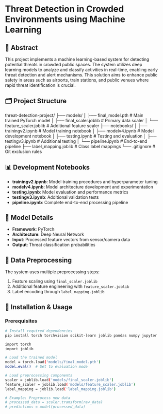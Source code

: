 # Threat Detection in Crowded Environments using Machine Learning

## 📖 Abstract
This project implements a machine learning-based system for detecting potential threats in crowded public spaces. The system utilizes deep learning models to analyze and classify activities in real-time, enabling early threat detection and alert mechanisms. This solution aims to enhance public safety in areas such as airports, train stations, and public venues where rapid threat identification is crucial.

## 🗂️ Project Structure
threat-detection-project/
├── models/
│ ├── final_model.pth # Main trained PyTorch model
│ ├── final_scaler.joblib # Primary data scaler
│ └── feature_scaler.joblib # Additional feature scaler
├── notebooks/
│ ├── trainingv2.ipynb # Model training notebook
│ ├── modelv4.ipynb # Model development notebook
│ ├── testing.ipynb # Testing and evaluation
│ ├── testingv3.ipynb # Additional testing
│ └── pipeline.ipynb # End-to-end pipeline
├── label_mapping.joblib # Class label mappings
└── .gitignore # Git exclusion rules


## 📊 Development Notebooks
- **trainingv2.ipynb**: Model training procedures and hyperparameter tuning
- **modelv4.ipynb**: Model architecture development and experimentation
- **testing.ipynb**: Model evaluation and performance metrics
- **testingv3.ipynb**: Additional validation tests
- **pipeline.ipynb**: Complete end-to-end processing pipeline

## 🧠 Model Details
- **Framework**: PyTorch
- **Architecture**: Deep Neural Network
- **Input**: Processed feature vectors from sensor/camera data
- **Output**: Threat classification probabilities

## 🔧 Data Preprocessing
The system uses multiple preprocessing steps:
1. Feature scaling using `final_scaler.joblib`
2. Additional feature engineering with `feature_scaler.joblib`
3. Label encoding through `label_mapping.joblib`

## 🚀 Installation & Usage

### Prerequisites
```bash
# Install required dependencies
pip install torch torchvision scikit-learn joblib pandas numpy jupyter

import torch
import joblib

# Load the trained model
model = torch.load('models/final_model.pth')
model.eval()  # Set to evaluation mode

# Load preprocessing components
scaler = joblib.load('models/final_scaler.joblib')
feature_scaler = joblib.load('models/feature_scaler.joblib')
label_mapping = joblib.load('label_mapping.joblib')

# Example: Preprocess new data
# processed_data = scaler.transform(raw_data)
# predictions = model(processed_data)